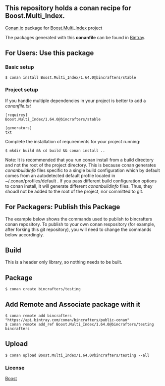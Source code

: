 ## This repository holds a conan recipe for Boost.Multi_Index.

[Conan.io](https://conan.io) package for [Boost.Multi_Index](https://github.com/Boostorg/Multi_Index) project

The packages generated with this **conanfile** can be found in [Bintray](https://bintray.com/bincrafters/public-conan/Boost.Multi_Index%3Abincrafters).

## For Users: Use this package

### Basic setup

    $ conan install Boost.Multi_Index/1.64.0@bincrafters/stable

### Project setup

If you handle multiple dependencies in your project is better to add a *conanfile.txt*

    [requires]
    Boost.Multi_Index/1.64.0@bincrafters/stable

    [generators]
    txt

Complete the installation of requirements for your project running:</small></span>

    $ mkdir build && cd build && conan install ..
	
Note: It is recommended that you run conan install from a build directory and not the root of the project directory.  This is because conan generates *conanbuildinfo* files specific to a single build configuration which by default comes from an autodetected default profile located in ~/.conan/profiles/default .  If you pass different build configuration options to conan install, it will generate different *conanbuildinfo* files.  Thus, they shoudl not be added to the root of the project, nor committed to git. 

## For Packagers: Publish this Package

The example below shows the commands used to publish to bincrafters conan repository. To publish to your own conan respository (for example, after forking this git repository), you will need to change the commands below accordingly. 

## Build  

This is a header only library, so nothing needs to be built.

## Package 

    $ conan create bincrafters/testing
	
## Add Remote and Associate package with it

	$ conan remote add bincrafters "https://api.bintray.com/conan/bincrafters/public-conan"
	$ conan remote add_ref Boost.Multi_Index/1.64.0@bincrafters/testing bincrafters

## Upload

    $ conan upload Boost.Multi_Index/1.64.0@bincrafters/testing --all

### License
[Boost](LICENSE)
